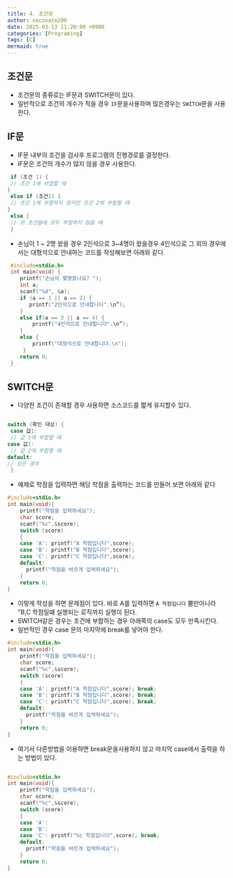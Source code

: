 ```yaml
---
title: 4. 조건문
author: secovate200
date: 2025-03-13 11:20:00 +0900
categories: [Programing]
tags: [C]
mermaid: true
---
```

## 조건문 
- 조건문의 종류로는 IF문과 SWITCH문이 있다.
- 일반적으로 조건의 개수가 적을 경우 `IF`문을사용하며 많은경우는 `SWITCH`문을 사용한다.

## IF문
- IF문 내부의 조건을 검사후 프로그램의 진행경로를 결정한다.
- IF문은 조건의 개수가 많지 않을 경우 사용한다.
```c
 if (조건 1) {
 // 조건 1에 부합할 때
}
 else if (조건2) {
 // 조건 1에 부합하지 않지만 조건 2에 부합할 때
}
 else {
 // 위 조건들에 모두 부합하지 않을 때
 }

```
-  손님이 1 ~ 2명 왔을 경우 2인석으로 3~4명이 왔을경우 4인석으로 그 외의 경우에서는 대형석으로 안내하는 코드를 작성해보면 아래와 같다.
```c
 #include<stdio.h>
 int main(void) {
    printf("손님이 몇명왔나요? ");
    int a;
    scanf("%d", &a);
    if (a == 1 || a == 2) {
       printf("2인석으로 안내합니다".\n”);
    }
    else if(a == 3 || a == 4) {
        printf("4인석으로 안내합니다".\n”);
    }
    else {
        printf("대형석으로 안내합니다.\n");
     }
    return 0;
 }

```

## SWITCH문
- 다양한 조건이 존재할 경우 사용하면 소스코드를 짧게 유지할수 있다.
```c

switch (확인 대상) {
 case 값1:
 // 값 1에 부합할 때
case 값2:
 // 값 2에 부합할 때
default:
// 모든 경우
 }


```
- 예제로 학점을 입력하면 해당 학점을 출력하는 코드를 만들어 보면 아래와 같다
```c
#include<stdio.h>
int main(void){
    printf("학점을 입력하세요");
    char score;
    scanf("%c",&score);
    switch (score)
    {
    case 'A': printf("A 학점입니다",score);
    case 'B': printf("B 학점입니다",score);
    case 'C': printf("C 학점입니다",score);
    default:
      printf("학점을 바르게 입력하세요");
    } 
    return 0;
}

```
- 이렇게 작성을 하면 문제점이 있다. 바로 A를 입력하면 `A 학점입니다` 뿜만아니라 "B,C 학점일떄 실행되는 로직까지 실행이 된다.
- SWITCH같은 경우는 조건에 부합하는 경우 아래쪽의 case도 모두 만족시킨다.
- 일반적인 경우 case 문의 마지막에 break를 넣어야 한다. 
```C
#include<stdio.h>
int main(void){
    printf("학점을 입력하세요");
    char score;
    scanf("%c",&score);
    switch (score)
    {
    case 'A': printf("A 학점입니다",score); break;
    case 'B': printf("B 학점입니다",score); break;
    case 'C': printf("C 학점입니다",score); break;
    default:
      printf("학점을 바르게 입력하세요");
    } 
    return 0;
}
```
- 여기서 다른방법을 이용하면  break문을사용하지 않고 마지막 case에서 출력을 하는 방법이 있다.
```c

#include<stdio.h>
int main(void){
    printf("학점을 입력하세요");
    char score;
    scanf("%c",&score);
    switch (score)
    {
    case 'A': 
    case 'B': 
    case 'C': printf("%c 학점입니다",score); break;
    default:
      printf("학점을 바르게 입력하세요");
    } 
    return 0;
}

```
